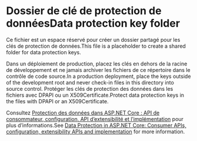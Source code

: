 # <a name="data-protection-key-folder"></a><span data-ttu-id="8d01d-101">Dossier de clé de protection de données</span><span class="sxs-lookup"><span data-stu-id="8d01d-101">Data protection key folder</span></span>

<span data-ttu-id="8d01d-102">Ce fichier est un espace réservé pour créer un dossier partagé pour les clés de protection de données.</span><span class="sxs-lookup"><span data-stu-id="8d01d-102">This file is a placeholder to create a shared folder for data protection keys.</span></span>

<span data-ttu-id="8d01d-103">Dans un déploiement de production, placez les clés en dehors de la racine de développement et ne jamais archiver les fichiers de ce répertoire dans le contrôle de code source.</span><span class="sxs-lookup"><span data-stu-id="8d01d-103">In a production deployment, place the keys outside of the development root and never check-in files in this directory into source control.</span></span> <span data-ttu-id="8d01d-104">Protéger les clés de protection des données dans les fichiers avec DPAPI ou un X509Certificate.</span><span class="sxs-lookup"><span data-stu-id="8d01d-104">Protect data protection keys in the files with DPAPI or an X509Certificate.</span></span>

<span data-ttu-id="8d01d-105">Consultez [Protection des données dans ASP.NET Core : API de consommateur, configuration, API d’extensibilité et l’implémentation](https://docs.microsoft.com/aspnet/core/security/data-protection/) pour plus d’informations.</span><span class="sxs-lookup"><span data-stu-id="8d01d-105">See [Data Protection in ASP.NET Core: Consumer APIs, configuration, extensibility APIs and implementation](https://docs.microsoft.com/aspnet/core/security/data-protection/) for more information.</span></span>
